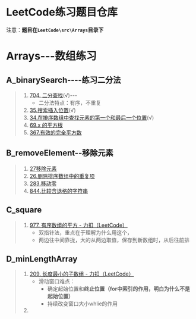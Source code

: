 # LeetCode练习题目仓库

注意：**题目在`LeetCode\src\Arrays`目录下**

# Arrays---数组练习

## A_binarySearch----练习二分法

> 1. [704. 二分查找](https://leetcode.cn/problems/binary-search)(√)---
>    - 二分法特点：有序，不重复
> 2. [35.搜索插入位置](https://leetcode.cn/problems/search-insert-position)(√)
> 3. [34.在排序数组中查找元素的第一个和最后一个位置](https://leetcode.cn/problems/find-first-and-last-position-of-element-in-sorted-array/)(√)
> 4. [69.x 的平方根](https://leetcode.cn/problems/sqrtx)
> 5. [367.有效的完全平方数](https://leetcode.cn/problems/valid-perfect-square)

## B_removeElement--移除元素

> 1. [27移除元素](https://leetcode.cn/problems/remove-element)
> 2. [26.删除排序数组中的重复项](https://leetcode.cn/problems/remove-duplicates-from-sorted-array/)
> 3. [283.移动零](https://leetcode.cn/problems/move-zeroes/)
> 4. [844.比较含退格的字符串](https://leetcode.cn/problems/backspace-string-compare/)

## C_square

> 1. [977. 有序数组的平方 - 力扣（LeetCode）](https://leetcode.cn/problems/squares-of-a-sorted-array/)
>    - 双指针法，重点在于理解为什么用这个，
>    - 两边往中间靠拢，大的从两边取值，保存到新数组时，从后往前排

## D_minLengthArray

> 1. [209. 长度最小的子数组 - 力扣（LeetCode）](https://leetcode.cn/problems/minimum-size-subarray-sum/)
>    - 滑动窗口难点：
>      - 确定起始位置和**终止位置（for中索引的作用，明白为什么不是起始位置）**
>      - 持续改变窗口大小whlie的作用
> 2. 

